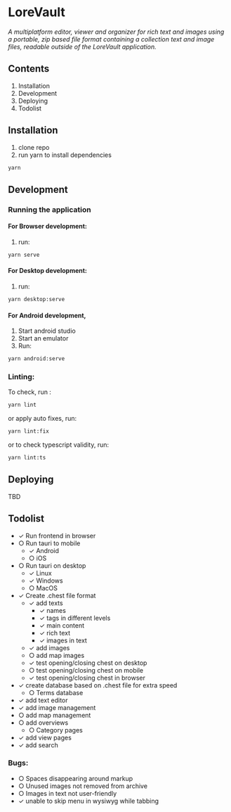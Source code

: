 # LoreVault
_A multiplatform editor, viewer and organizer for rich text and images using a portable, zip based file format containing a collection text and image files, readable outside of the LoreVault application._

## Contents
1. Installation
2. Development
3. Deploying
4. Todolist

## Installation
1. clone repo
2. run yarn to install dependencies 
```sh
yarn
``` 

## Development
### Running the application
#### For Browser development:
1. run:
```sh 
yarn serve
```
#### For Desktop development:
1. run:
```sh 
yarn desktop:serve
```

#### For Android development,
1. Start android studio
2. Start an emulator
3. Run:
```sh 
yarn android:serve
```
### Linting:
To check, run :
```sh 
yarn lint
```
or apply auto fixes, run:
```sh 
yarn lint:fix
```
or to check typescript validity, run:
```sh 
yarn lint:ts
```

## Deploying
TBD

## Todolist
- ✓ Run frontend in browser
- ○ Run tauri to mobile
  - ✓ Android
  - ○ iOS
- ○ Run tauri on desktop
  - ✓ Linux
  - ✓ Windows
  - ○ MacOS
- ✓ Create .chest file format
  - ✓ add texts
    - ✓ names
    - ✓ tags in different levels
    - ✓ main content
    - ✓ rich text
    - ✓ images in text
  - ✓ add images
  - ○ add map images
  - ✓ test opening/closing chest on desktop
  - ○ test opening/closing chest on mobile
  - ✓ test opening/closing chest in browser
- ✓ create database based on .chest file for extra speed
  - ○ Terms database
- ✓ add text editor
- ✓ add image management
- ○ add map management
- ○ add overviews
  - ○ Category pages
- ✓ add view pages
- ✓ add search

### Bugs:
- ○ Spaces disappearing around markup
- ○ Unused images not removed from archive
- ○ Images in text not user-friendly
- ✓ unable to skip menu in wysiwyg while tabbing
